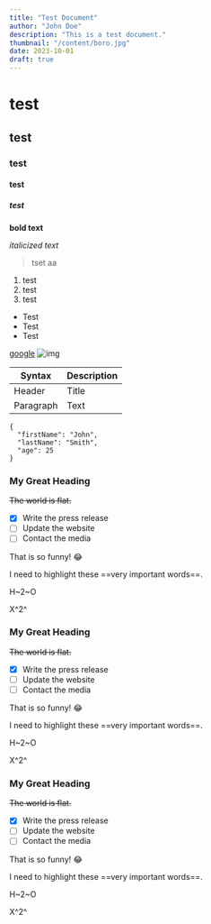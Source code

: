 ```yaml
---
title: "Test Document"
author: "John Doe"
description: "This is a test document."
thumbnail: "/content/boro.jpg"
date: 2023-10-01
draft: true
---
```

# test
## test
### test
#### test
##### test
**bold text**

*italicized text*

> tset
> aa

1. test
2. test
3. test

- Test 
- Test 
- Test 

<!-- --- -->
[google](https://www.google.com)
![img](https://upload.wikimedia.org/wikipedia/commons/b/b6/Image_created_with_a_mobile_phone.png)

 | Syntax | Description |
| ----------- | ----------- |
| Header | Title |
| Paragraph | Text | 

```
{
  "firstName": "John",
  "lastName": "Smith",
  "age": 25
}
``` 

### My Great Heading
~~The world is flat.~~

- [x] Write the press release
- [ ] Update the website
- [ ] Contact the media 

That is so funny! :joy: 

I need to highlight these ==very important words==. 

H~2~O 

X^2^ 

### My Great Heading
~~The world is flat.~~

- [x] Write the press release
- [ ] Update the website
- [ ] Contact the media 

That is so funny! :joy: 

I need to highlight these ==very important words==. 

H~2~O 

X^2^ 

### My Great Heading
~~The world is flat.~~

- [x] Write the press release
- [ ] Update the website
- [ ] Contact the media 

That is so funny! :joy: 

I need to highlight these ==very important words==. 

H~2~O 

X^2^ 
